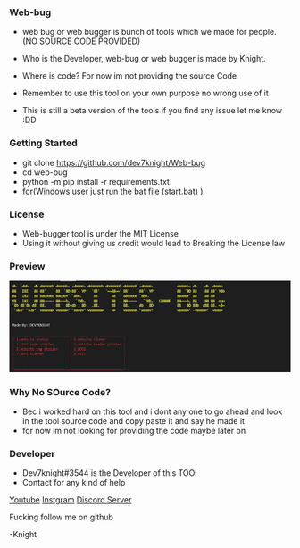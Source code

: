 ### Web-bug

- web bug or web bugger is bunch of tools which we made for people. (NO SOURCE CODE PROVIDED)

- Who is the Developer, web-bug or web bugger is made by Knight. 

- Where is code? For now im not providing the source Code 

- Remember to use this tool on your own purpose no wrong use of it

- This is still a beta version of the tools if you find any issue let me know :DD




### Getting Started
-  git clone https://github.com/dev7knight/Web-bug
- cd web-bug
- python -m pip install -r requirements.txt
- for(Windows user just run the bat file (start.bat) )


### License

- Web-bugger tool  is under the MIT License
- Using it without giving us credit would lead to Breaking the License law

### Preview
![image](https://github.com/dev7knight/Web-bug/blob/main/Capture_2021_11_23_20_26_09_422.png)

### Why No SOurce Code?
- Bec i worked hard on this tool and i dont any one to go ahead and look in the tool source code and copy paste it and say he made it
- for now im not looking for providing the code maybe later on

### Developer 
-  Dev7knight#3544 is the Developer of this TOOl
- Contact for any kind of help 

[Youtube](https://www.youtube.com/c/dev7knight)
[Instgram](https://www.instagram.com/dev7knight/)
[Discord Server](https://discord.gg/MVmDYSVdzF)

Fucking follow me on github 

-Knight


